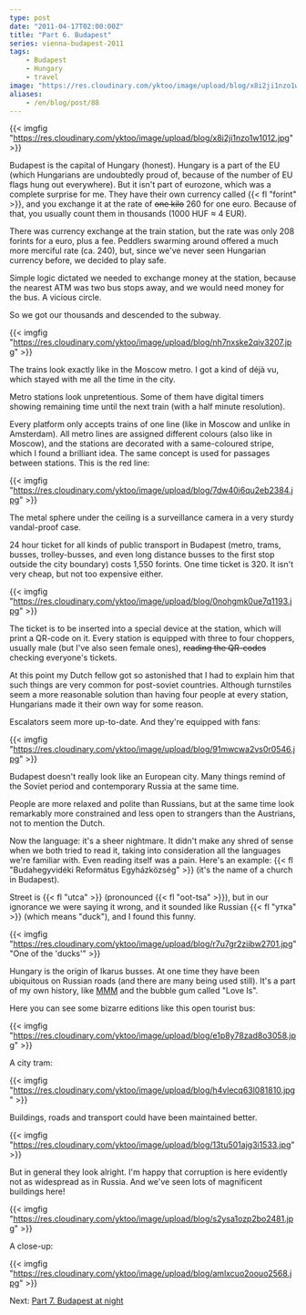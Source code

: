 ```yaml
---
type: post
date: "2011-04-17T02:00:00Z"
title: "Part 6. Budapest"
series: vienna-budapest-2011
tags:
    - Budapest
    - Hungary
    - travel
image: "https://res.cloudinary.com/yktoo/image/upload/blog/x8i2ji1nzo1w1012.jpg"
aliases:
    - /en/blog/post/88
---
```


{{< imgfig "https://res.cloudinary.com/yktoo/image/upload/blog/x8i2ji1nzo1w1012.jpg" >}}

Budapest is the capital of Hungary (honest). Hungary is a part of the EU (which Hungarians are undoubtedly proud of, because of the number of EU flags hung out everywhere). But it isn't part of eurozone, which was a complete surprise for me. They have their own currency called {{< fl "forint" >}}, and you exchange it at the rate of ~~one kilo~~ 260 for one euro. Because of that, you usually count them in thousands (1000 HUF ≈ 4 EUR).

<!--more-->

There was currency exchange at the train station, but the rate was only 208 forints for a euro, plus a fee. Peddlers swarming around offered a much more merciful rate (ca. 240), but, since we've never seen Hungarian currency before, we decided to play safe.

Simple logic dictated we needed to exchange money at the station, because the nearest ATM was two bus stops away, and we would need money for the bus. A vicious circle.

So we got our thousands and descended to the subway.

{{< imgfig "https://res.cloudinary.com/yktoo/image/upload/blog/nh7nxske2qiv3207.jpg" >}}

The trains look exactly like in the Moscow metro. I got a kind of déjà vu, which stayed with me all the time in the city.

Metro stations look unpretentious. Some of them have digital timers showing remaining time until the next train (with a half minute resolution).

Every platform only accepts trains of one line (like in Moscow and unlike in Amsterdam). All metro lines are assigned different colours (also like in Moscow), and the stations are decorated with a same-coloured stripe, which I found a brilliant idea. The same concept is used for passages between stations. This is the red line:

{{< imgfig "https://res.cloudinary.com/yktoo/image/upload/blog/7dw40i6qu2eb2384.jpg" >}}

The metal sphere under the ceiling is a surveillance camera in a very sturdy vandal-proof case.

24 hour ticket for all kinds of public transport in Budapest (metro, trams, busses, trolley-busses, and even long distance busses to the first stop outside the city boundary) costs 1,550 forints. One time ticket is 320. It isn't very cheap, but not too expensive either.

{{< imgfig "https://res.cloudinary.com/yktoo/image/upload/blog/0nohgmk0ue7q1193.jpg" >}}

The ticket is to be inserted into a special device at the station, which will print a QR-code on it. Every station is equipped with three to four choppers, usually male (but I've also seen female ones), ~~reading the QR-codes~~ checking everyone's tickets.

At this point my Dutch fellow got so astonished that I had to explain him that such things are very common for post-soviet countries. Although turnstiles seem a more reasonable solution than having four people at every station, Hungarians made it their own way for some reason.

Escalators seem more up-to-date. And they're equipped with fans:

{{< imgfig "https://res.cloudinary.com/yktoo/image/upload/blog/91mwcwa2vs0r0546.jpg" >}}

Budapest doesn't really look like an European city. Many things remind of the Soviet period and contemporary Russia at the same time.

People are more relaxed and polite than Russians, but at the same time look remarkably more constrained and less open to strangers than the Austrians, not to mention the Dutch.

Now the language: it's a sheer nightmare. It didn't make any shred of sense when we both tried to read it, taking into consideration all the languages we're familiar with. Even reading itself was a pain. Here's an example: {{< fl "Budahegyvidéki Református Egyházközség" >}} (it's the name of a church in Budapest).

Street is {{< fl "utca" >}} (pronounced {{< fl "oot-tsa" >}}), but in our ignorance we were saying it wrong, and it sounded like Russian {{< fl "утка" >}} (which means "duck"), and I found this funny.

{{< imgfig "https://res.cloudinary.com/yktoo/image/upload/blog/r7u7gr2ziibw2701.jpg" "One of the 'ducks'" >}}

Hungary is the origin of Ikarus busses. At one time they have been ubiquitous on Russian roads (and there are many being used still). It's a part of my own history, like [MMM](0077) and the bubble gum called "Love Is".

Here you can see some bizarre editions like this open tourist bus:

{{< imgfig "https://res.cloudinary.com/yktoo/image/upload/blog/e1p8y78zad8o3058.jpg" >}}

A city tram:

{{< imgfig "https://res.cloudinary.com/yktoo/image/upload/blog/h4vlecq63l081810.jpg" >}}

Buildings, roads and transport could have been maintained better.

{{< imgfig "https://res.cloudinary.com/yktoo/image/upload/blog/13tu501ajg3i1533.jpg" >}}

But in general they look alright. I'm happy that corruption is here evidently not as widespread as in Russia. And we've seen lots of magnificent buildings here!

{{< imgfig "https://res.cloudinary.com/yktoo/image/upload/blog/s2ysa1ozp2bo2481.jpg" >}}

A close-up:

{{< imgfig "https://res.cloudinary.com/yktoo/image/upload/blog/amlxcuo2oouo2568.jpg" >}}

Next: [Part 7. Budapest at night](0089)
